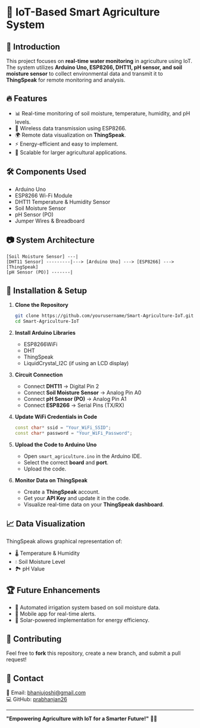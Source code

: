 # 🌱 IoT-Based Smart Agriculture System

## 📌 Introduction
This project focuses on **real-time water monitoring** in agriculture using IoT. The system utilizes **Arduino Uno, ESP8266, DHT11, pH sensor, and soil moisture sensor** to collect environmental data and transmit it to **ThingSpeak** for remote monitoring and analysis.

## 🔥 Features
- 📊 Real-time monitoring of soil moisture, temperature, humidity, and pH levels.
- 📡 Wireless data transmission using ESP8266.
- 🌍 Remote data visualization on **ThingSpeak**.
- ⚡ Energy-efficient and easy to implement.
- 🚀 Scalable for larger agricultural applications.

## 🛠️ Components Used
- Arduino Uno
- ESP8266 Wi-Fi Module
- DHT11 Temperature & Humidity Sensor
- Soil Moisture Sensor
- pH Sensor (PO)
- Jumper Wires & Breadboard

## 📷 System Architecture
```
[Soil Moisture Sensor] ---|
[DHT11 Sensor] ---------|---> [Arduino Uno] ---> [ESP8266] ---> [ThingSpeak]
[pH Sensor (PO)] -------|
```

## 📌 Installation & Setup
1. **Clone the Repository**
   ```bash
   git clone https://github.com/yourusername/Smart-Agriculture-IoT.git
   cd Smart-Agriculture-IoT
   ```

2. **Install Arduino Libraries**
   - ESP8266WiFi
   - DHT
   - ThingSpeak
   - LiquidCrystal_I2C (if using an LCD display)

3. **Circuit Connection**
   - Connect **DHT11** → Digital Pin 2
   - Connect **Soil Moisture Sensor** → Analog Pin A0
   - Connect **pH Sensor (PO)** → Analog Pin A1
   - Connect **ESP8266** → Serial Pins (TX/RX)

4. **Update WiFi Credentials in Code**
   ```cpp
   const char* ssid = "Your_WiFi_SSID";
   const char* password = "Your_WiFi_Password";
   ```

5. **Upload the Code to Arduino Uno**
   - Open `smart_agriculture.ino` in the Arduino IDE.
   - Select the correct **board** and **port**.
   - Upload the code.

6. **Monitor Data on ThingSpeak**
   - Create a **ThingSpeak** account.
   - Get your **API Key** and update it in the code.
   - Visualize real-time data on your **ThingSpeak dashboard**.

## 📈 Data Visualization
ThingSpeak allows graphical representation of:
- 🌡️ Temperature & Humidity
- 💧 Soil Moisture Level
- 🏞️ pH Value

## 🏆 Future Enhancements
- 🌿 Automated irrigation system based on soil moisture data.
- 📲 Mobile app for real-time alerts.
- 🔋 Solar-powered implementation for energy efficiency.

## 🤝 Contributing
Feel free to **fork** this repository, create a new branch, and submit a pull request!



## 📩 Contact
📧 Email: [bhanjujoshi@gmail.com](mailto:bhanjujoshi@gmail.com)  
💻 GitHub: [prabhanjan26](https://github.com/prabhanjan26)

---
**"Empowering Agriculture with IoT for a Smarter Future!"** 🚀🌿

